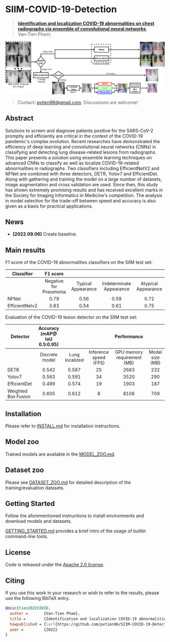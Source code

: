 # SIIM-COVID-19-Detection
> [**Identification and localization COVID-19 abnormalities on chest radiographs via ensemble of convolutional neural networks**](https://drive.google.com/file/d/1tgmOoJpSYjiDAOTYwTCjrQMP4Fylq3uh/view?usp=sharing),            
> Van-Tien Pham;        

![](readme/ProposedFramework.png)

> Contact: [pvtien96@gmail.com](mailto:pvtien96@gmail.com). Discussions are welcome!

## Abstract
Solutions to screen and diagnose patients positive for the SARS-CoV-2 promptly and efficiently are critical in the context of the COVID-19 pandemic's complex evolution. Recent researches have demonstrated the efficiency of deep learning and convolutional neural networks (CNNs) in classifying and detecting lung disease-related lesions from radiographs. This paper presents a solution using ensemble learning techniques on advanced CNNs to classify as well as localize COVID-19-related abnormalities in radiographs. Two classifiers including EfficientNetV2 and NFNet are combined with three detectors, DETR, Yolov7 and EfficientDet. Along with gathering and training the model on a large number of datasets, image augmentation and cross validation are used. Since then, this study has shown extremely promising results and has received excellent marks in the Society for Imaging Informatics in Medicine's competition. The analysis in model selection for the trade-off between speed and accuracy is also given as a basis for practical applications.

## News
- **[2022.09.06]** Create baseline.


## Main results

F1 score of the COVID-19 abnormalities classifiers on the SIIM test set:

|   Classifier   |        F1 score        |                    |                          |                     |
|----------------|:----------------------:|:------------------:|:------------------------:|:-------------------:|
|                | Negative for Pneumonia | Typical Appearance | Indeterminate Appearance | Atypical Appearance |
| NFNet          |          0.79          |        0.56        |           0.59           |         0.72        |
| EfficientNetv2 |          0.83          |        0.54        |           0.61           |         0.75        |

Evaluation of the COVID-19 lesion detector on the SIIM test set:

| Detector            | Accuracy (mAP@ IoU 0.5:0.95) |                |                       |         Performance         |                 |
|---------------------|:----------------------------:|:--------------:|:---------------------:|:---------------------------:|:---------------:|
|                     |        Discrete model        | Lung localized | Inference speed (FPS) | GPU memory requirement (MB) | Model size (MB) |
| DETR                |             0.542            |      0.587     |           25          |             2683            |       232       |
| Yolov7              |             0.563            |      0.591     |           34          |             3520            |       290       |
| EfficientDet        |             0.499            |      0.574     |           19          |             1903            |       187       |
| Weighted Box Fusion |             0.605            |      0.612     |           8           |             8106            |       709       |

## Installation

Please refer to [INSTALL.md](readme/INSTALL.md) for installation instructions.

## Model zoo

Trained models are available in the [MODEL_ZOO.md](readme/MODEL_ZOO.md).

## Dataset zoo

Please see [DATASET_ZOO.md](readme/DATASET_ZOO.md) for detailed description of the training/evaluation datasets.

## Getting Started

Follow the aforementioned instructions to install environments and download models and datasets.

[GETTING_STARTED.md](readme/GETTING_STARTED.md) provides a brief intro of the usage of builtin command-line tools.

## License

Code is released under the [Apache 2.0 license](LICENSE).

## Citing

If you use this work in your research or wish to refer to the results, please use the following BibTeX entry.

```BibTeX
@misc{tien2022COVID,
  author =       {Van-Tien Pham},
  title =        {Identification and localization COVID-19 abnormalities on chest radiographs via ensemble of convolutional neural networks},
  howpublished = {\url{https://github.com/pvtien96/SIIM-COVID-19-Detection}},
  year =         {2022}
}
```
